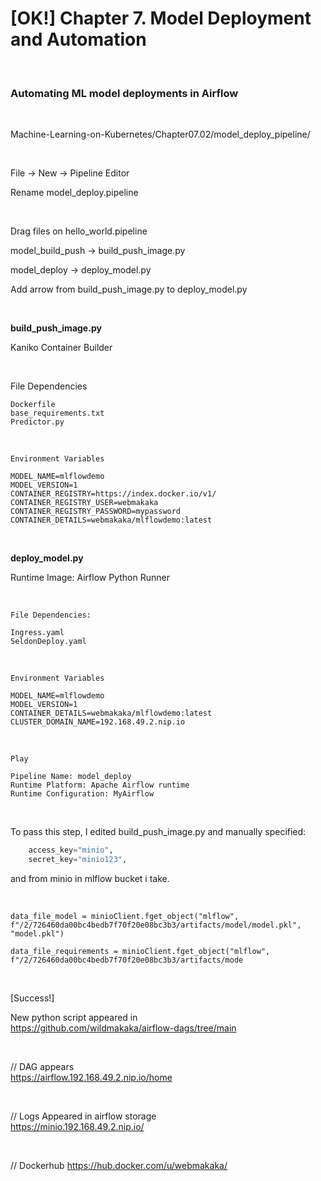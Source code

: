 # [OK!] Chapter 7. Model Deployment and Automation

<br/>

### Automating ML model deployments in Airflow

<br/>

Machine-Learning-on-Kubernetes/Chapter07.02/model_deploy_pipeline/

<br/>

File -> New -> Pipeline Editor

Rename model_deploy.pipeline

<br/>

Drag files on hello_world.pipeline

model_build_push -> build_push_image.py

model_deploy -> deploy_model.py

Add arrow from build_push_image.py to deploy_model.py

<br/>

**build_push_image.py**

Kaniko Container Builder

<br/>

File Dependencies

```
Dockerfile
base_requirements.txt
Predictor.py
```

<br/>

```
Environment Variables

MODEL_NAME=mlflowdemo
MODEL_VERSION=1
CONTAINER_REGISTRY=https://index.docker.io/v1/
CONTAINER_REGISTRY_USER=webmakaka
CONTAINER_REGISTRY_PASSWORD=mypassword
CONTAINER_DETAILS=webmakaka/mlflowdemo:latest
```

<br/>

**deploy_model.py**

Runtime Image: Airflow Python Runner

<br/>

```
File Dependencies:

Ingress.yaml
SeldonDeploy.yaml
```

<br/>

```
Environment Variables

MODEL_NAME=mlflowdemo
MODEL_VERSION=1
CONTAINER_DETAILS=webmakaka/mlflowdemo:latest
CLUSTER_DOMAIN_NAME=192.168.49.2.nip.io
```

<br/>

```
Play

Pipeline Name: model_deploy
Runtime Platform: Apache Airflow runtime
Runtime Configuration: MyAirflow
```

<br/>

To pass this step, I edited build_push_image.py and manually specified:

```python
    access_key="minio",
    secret_key="minio123",
```

and from minio in mlflow bucket i take.

<br/>

```
data_file_model = minioClient.fget_object("mlflow", f"/2/726460da00bc4bedb7f70f20e08bc3b3/artifacts/model/model.pkl", "model.pkl")

data_file_requirements = minioClient.fget_object("mlflow", f"/2/726460da00bc4bedb7f70f20e08bc3b3/artifacts/mode
```

<br/>

[Success!]

New python script appeared in  
https://github.com/wildmakaka/airflow-dags/tree/main

<br/>

// DAG appears  
https://airflow.192.168.49.2.nip.io/home

<br/>

// Logs Appeared in airflow storage  
https://minio.192.168.49.2.nip.io/

<br/>

// Dockerhub
https://hub.docker.com/u/webmakaka/
